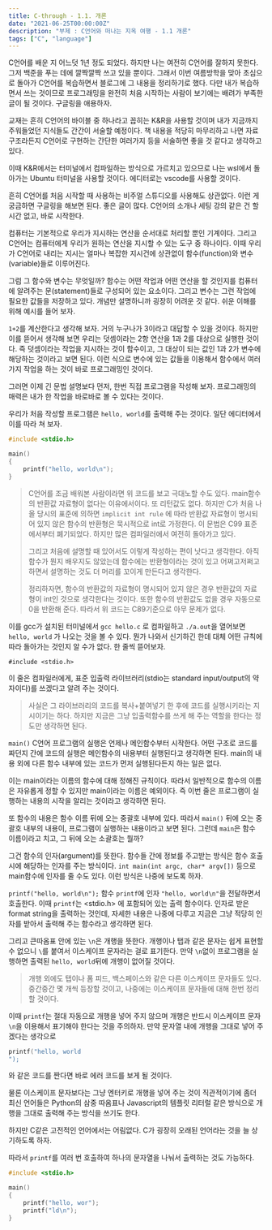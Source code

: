 ```yaml
---
title: C-through - 1.1. 개론
date: "2021-06-25T00:00:00Z"
description: "부제 : C언어와 떠나는 지옥 여행 - 1.1 개론"
tags: ["C", "language"]
---
```


C언어를 배운 지 어느덧 1년 정도 되었다. 하지만 나는 여전히 C언어를 잘하지 못한다. 그저 백준을 푸는 데에 깔짝깔짝 쓰고 있을 뿐이다.
그래서 이번 여름방학을 맞아 초심으로 돌아가 C언어를 복습하면서 블로그에 그 내용을 정리하기로 했다.
다만 내가 복습하면서 쓰는 것이므로 프로그래밍을 완전히 처음 시작하는 사람이 보기에는 배려가 부족한 글이 될 것이다. 구글링을 애용하자.

교재는 흔히 C언어의 바이블 중 하나라고 꼽히는 K&R을 사용할 것이며 내가 지금까지 주워들었던 지식들도 간간이 서술할 예정이다.
책 내용을 적당히 마무리하고 나면 자료구조라든지 C언어로 구현하는 간단한 여러가지 등을 서술하면 좋을 것 같다고 생각하고 있다.

이때 K&R에서는 터미널에서 컴파일하는 방식으로 가르치고 있으므로 나는 wsl에서 돌아가는 Ubuntu 터미널을 사용할 것이다.
에디터로는 vscode를 사용할 것이다.

흔히 C언어를 처음 시작할 때 사용하는 비주얼 스튜디오를 사용해도 상관없다. 이런 게 궁금하면 구글링을 해보면 된다. 좋은 글이 많다.
C언어의 소개나 세팅 강의 같은 건 할 시간 없고, 바로 시작한다.

컴퓨터는 기본적으로 우리가 지시하는 연산을 순서대로 처리할 뿐인 기계이다. 그리고 C언어는 컴퓨터에게 우리가 원하는 연산을 지시할 수 있는 도구 중 하나이다.
이때 우리가 C언어로 내리는 지시는 얼마나 복잡한 지시건에 상관없이 함수(function)와 변수(variable)들로 이루어진다.

그럼 그 함수와 변수는 무엇일까?
함수는 어떤 작업과 어떤 연산을 할 것인지를 컴퓨터에 알려주는 문(statement)들로 구성되어 있는 요소이다.
그리고 변수는 그런 작업에 필요한 값들을 저장하고 있다.
개념만 설명하니까 굉장히 어려운 것 같다. 쉬운 이해를 위해 예시를 들어 보자.

`1+2`를 계산한다고 생각해 보자. 거의 누구나가 3이라고 대답할 수 있을 것이다. 하지만 이를 뜯어서 생각해 보면 우리는 덧셈이라는 2항 연산을
1과 2를 대상으로 실행한 것이다. 즉 덧셈이라는 작업을 지시하는 것이 함수이고, 그 대상이 되는 값인 1과 2가 변수에 해당하는 것이라고 보면 된다.
이런 식으로 변수에 있는 값들을 이용해서 함수에서 여러가지 작업을 하는 것이 바로 프로그래밍인 것이다.

그러면 이제 긴 문법 설명보다 먼저, 한번 직접 프로그램을 작성해 보자. 프로그래밍의 매력은 내가 한 작업을 바로바로 볼 수 있다는 것이다.

우리가 처음 작성할 프로그램은 `hello, world`를 출력해 주는 것이다.
일단 에디터에서 이를 따라 쳐 보자.

```c
#include <stdio.h>

main()
{
    printf("hello, world\n");
}
```

> C언어를 조금 배워본 사람이라면 위 코드를 보고 극대노할 수도 있다. main함수의 반환값 자료형이 없다는 이유에서이다. 또 리턴값도 없다.
> 하지만 C가 처음 나올 당시의 표준에 의하면 `implicit int rule` 에 따라 반환값 자료형이 명시되어 있지 않은 함수의 반환형은 묵시적으로 int로 가정한다.
> 이 문법은 C99 표준에서부터 폐기되었다. 하지만 많은 컴파일러에서 여전히 돌아가고 있다. 
>
> 그리고 처음에 설명할 때 있어서도 이렇게 작성하는 편이 낫다고 생각한다.
> 아직 함수가 뭔지 배우지도 않았는데 함수에는 반환형이라는 것이 있고 어쩌고저쩌고 하면서 설명하는 것도 더 머리를 꼬이게 만든다고 생각한다.
> 
> 정리하자면, 함수의 반환값의 자료형이 명시되어 있지 않은 경우 반환값의 자료형이 int인 것으로 생각한다는 것이다.
> 또한 함수의 반환값도 없을 경우 자동으로 0을 반환해 준다. 따라서 위 코드는 C89기준으로 아무 문제가 없다.

이를 gcc가 설치된 터미널에서 `gcc hello.c` 로 컴파일하고 `./a.out`을 열어보면 `hello, world` 가 나오는 것을 볼 수 있다.
뭔가 나와서 신기하긴 한데 대체 어떤 규칙에 따라 돌아가는 것인지 알 수가 없다. 한 줄씩 뜯어보자.

`#include <stdio.h>`

이 줄은 컴파일러에게, 표준 입출력 라이브러리(stdio는 standard input/output의 약자이다)를 쓰겠다고 알려 주는 것이다.
>사실은 그 라이브러리의 코드를 복사+붙여넣기 한 후에 코드를 실행시키라는 지시이기는 하다. 
>하지만 지금은 그냥 입출력함수를 쓰게 해 주는 역할을 한다는 정도만 생각하면 된다.

`main()`
C언어 프로그램의 실행은 언제나 메인함수부터 시작한다. 어떤 구조로 코드를 짜던지 간에 코드의 실행은 메인함수의 내용부터 실행된다고 생각하면 된다.
main의 내용 외에 다른 함수 내부에 있는 코드가 먼저 실행된다든지 하는 일은 없다. 

이는 main이라는 이름의 함수에 대해 정해진 규칙이다.
따라서 일반적으로 함수의 이름은 자유롭게 정할 수 있지만 main이라는 이름은 예외이다. 즉 이번 줄은 프로그램이 실행하는 내용의 시작을 알리는 것이라고 생각하면 된다.

또 함수의 내용은 함수 이름 뒤에 오는 중괄호 내부에 있다. 따라서 `main()` 뒤에 오는 중괄호 내부의 내용이, 프로그램이 실행하는 내용이라고 보면 된다.
그런데 `main`은 함수 이름이라고 치고, 그 뒤에 오는 소괄호는 뭘까? 

그건 함수의 인자(argument)를 뜻한다. 함수들 간에 정보를 주고받는 방식은 함수 호출시에
해당하는 인자를 주는 방식이다. `int main(int argc, char* argv[])` 등으로 main함수에 인자를 줄 수도 있다. 이런 방식은 나중에 보도록 하자.

`printf("hello, world\n");`
함수 `printf`에 인자 `"hello, world\n"`을 전달하면서 호출한다. 이때 `printf`는 <stdio.h> 에 포함되어 있는 출력 함수이다.
인자로 받은 format string을 출력하는 것인데, 자세한 내용은 나중에 다루고 지금은 그냥 적당히 인자를 받아서 출력해 주는 함수라고 생각하면 된다.

그리고 큰따옴표 안에 있는 `\n`은 개행을 뜻한다. 개행이나 탭과 같은 문자는 쉽게 표현할 수 없으니 `\`를 붙여서 이스케이프 문자라는 걸로 표기한다.
만약 `\n`없이 프로그램을 실행하면 출력된 `hello, world`뒤에 개행이 없어질 것이다.

>개행 외에도 탭이나 폼 피드, 백스페이스와 같은 다른 이스케이프 문자들도 있다. 
> 중간중간 몇 개씩 등장할 것이고, 나중에는 이스케이프 문자들에 대해 한번 정리할 것이다.

이때 `printf`는 절대 자동으로 개행을 넣어 주지 않으며 개행은 반드시 이스케이프 문자 `\n`을 이용해서 표기해야 한다는 것을 주의하자.
만약 문자열 내에 개행을 그대로 넣어 주겠다는 생각으로 

```c
printf("hello, world
");
```
와 같은 코드를 짠다면 바로 에러 코드를 보게 될 것이다.

물론 이스케이프 문자보다는 그냥 엔터키로 개행을 넣어 주는 것이 직관적이기에 좀더 최신 언어들은 Python의 삼중 따옴표나
Javascript의 템플릿 리터럴 같은 방식으로 개행을 그대로 출력해 주는 방식을 쓰기도 한다.

하지만 C같은 고전적인 언어에서는 어림없다.
C가 굉장히 오래된 언어라는 것을 늘 상기하도록 하자.

따라서 `printf`를 여러 번 호출하여 하나의 문자열을 나눠서 출력하는 것도 가능하다.
```c
#include <stdio.h>

main()
{
    printf("hello, wor");
    printf("ld\n");
}
```